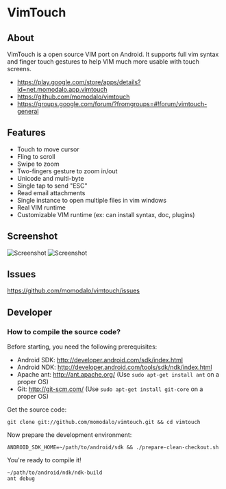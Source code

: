 # VimTouch

## About
VimTouch is a open source VIM port on Android. It supports full vim syntax and finger touch gestures to help VIM much more usable with touch screens. 

- https://play.google.com/store/apps/details?id=net.momodalo.app.vimtouch
- https://github.com/momodalo/vimtouch
- https://groups.google.com/forum/?fromgroups=#!forum/vimtouch-general

## Features
- Touch to move cursor
- Fling to scroll
- Swipe to zoom
- Two-fingers gesture to zoom in/out
- Unicode and multi-byte
- Single tap to send "ESC"
- Read email attachments
- Single instance to open multiple files in vim windows
- Real VIM runtime
- Customizable VIM runtime (ex: can install syntax, doc, plugins)

## Screenshot
![Screenshot](https://raw.github.com/momodalo/vimtouch/master/images/device-2012-08-28-191757.png)
![Screenshot](https://raw.github.com/momodalo/vimtouch/master/images/device-2012-08-28-191719.png)

## Issues
https://github.com/momodalo/vimtouch/issues

## Developer
### How to compile the source code?
Before starting, you need the following prerequisites:
-   Android SDK: http://developer.android.com/sdk/index.html
-   Android NDK: http://developer.android.com/tools/sdk/ndk/index.html
-   Apache ant: http://ant.apache.org/
    (Use `sudo apt-get install ant` on a proper OS)
-   Git: http://git-scm.com/
    (Use `sudo apt-get install git-core` on a proper OS)

Get the source code:

    git clone git://github.com/momodalo/vimtouch.git && cd vimtouch

Now prepare the development environment:

    ANDROID_SDK_HOME=~/path/to/android/sdk && ./prepare-clean-checkout.sh

You're ready to compile it!

    ~/path/to/android/ndk/ndk-build
    ant debug
